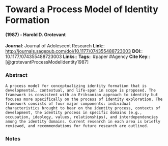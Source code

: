 # Toward a Process Model of Identity Formation
#### (1987) - Harold D. Grotevant
**Journal**: Journal of Adolescent Research
**Link**:: http://journals.sagepub.com/doi/10.1177/074355488723003
**DOI**:: 10.1177/074355488723003
**Links**:: 
**Tags**:: #paper #Agency 
**Cite Key**:: [@grotevantProcessModelIdentity1987]

### Abstract

```
A process model for conceptualizing identity formation that is developmental, contextual, and life-span in scope is proposed. The framework is consistent with an Eriksonian approach to identity but focuses more specifically on the process of identity exploration. The framework consists of four major components: individual characteristics brought to bear on the identity process, contexts of development, the identity process in specific domains (e.g., occupation, ideology, values, relationships), and interdependencies among the identity domains. Current research in each area is briefly reviewed, and recommendations for future research are outlined.
```

### Notes

